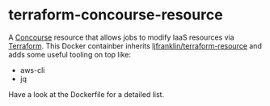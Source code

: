 # terraform-concourse-resource

A [Concourse](http://concourse.ci/) resource that allows jobs to modify IaaS resources via [Terraform](https://www.terraform.io/). This Docker containber inherits [ljfranklin/terraform-resource](https://github.com/ljfranklin/terraform-resource/blob/master/docker-prod/Dockerfile) and adds some useful tooling on top like:

* aws-cli
* jq

Have a look at the Dockerfile for a detailed list.
